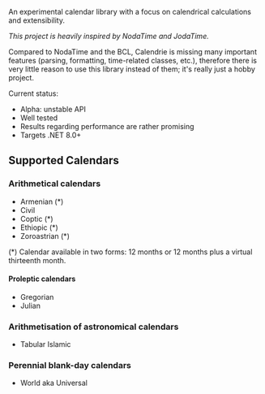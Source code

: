 ﻿
An experimental calendar library with a focus on calendrical calculations and
extensibility.

_This project is heavily inspired by NodaTime and JodaTime._

Compared to NodaTime and the BCL, Calendrie is missing many important features
(parsing, formatting, time-related classes, etc.), therefore there
is very little reason to use this library instead of them; it's really just a
hobby project.

Current status:
- Alpha: unstable API
- Well tested
- Results regarding performance are rather promising
- Targets .NET 8.0+

Supported Calendars
-------------------

### Arithmetical calendars

- Armenian (*)
- Civil
- Coptic (*)
- Ethiopic (*)
- Zoroastrian (*)

(*) Calendar available in two forms: 12 months or 12 months plus a virtual
thirteenth month.

#### Proleptic calendars
- Gregorian
- Julian

### Arithmetisation of astronomical calendars
- Tabular Islamic

### Perennial blank-day calendars
- World aka Universal
